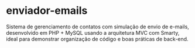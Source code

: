 # enviador-emails
Sistema de gerenciamento de contatos com simulação de envio de e-mails, desenvolvido em PHP + MySQL usando a arquitetura MVC com Smarty, ideal para demonstrar organização de código e boas práticas de back-end.
